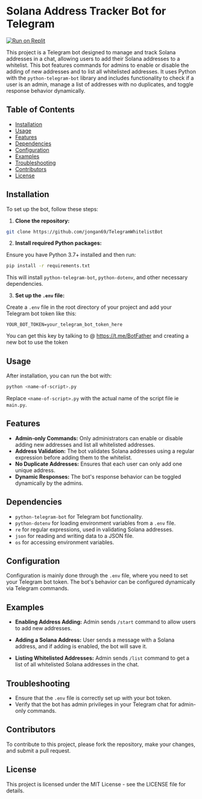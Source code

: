 
# Solana Address Tracker Bot for Telegram

[![Run on Replit](https://binbashbanana.github.io/deploy-buttons/buttons/official/replit.svg)](https://replit.com/@JonGan2/TelegramWhitelistBot)

This project is a Telegram bot designed to manage and track Solana addresses in a chat, allowing users to add their Solana addresses to a whitelist. This bot features commands for admins to enable or disable the adding of new addresses and to list all whitelisted addresses. It uses Python with the `python-telegram-bot` library and includes functionality to check if a user is an admin, manage a list of addresses with no duplicates, and toggle response behavior dynamically.

## Table of Contents

- [Installation](#installation)
- [Usage](#usage)
- [Features](#features)
- [Dependencies](#dependencies)
- [Configuration](#configuration)
- [Examples](#examples)
- [Troubleshooting](#troubleshooting)
- [Contributors](#contributors)
- [License](#license)

## Installation

To set up the bot, follow these steps:

1. **Clone the repository:**

```bash
git clone https://github.com/jongan69/TelegramWhitelistBot
```

2. **Install required Python packages:**

Ensure you have Python 3.7+ installed and then run:

```bash
pip install -r requirements.txt
```

This will install `python-telegram-bot`, `python-dotenv`, and other necessary dependencies.

3. **Set up the `.env` file:**

Create a `.env` file in the root directory of your project and add your Telegram bot token like this:

```plaintext
YOUR_BOT_TOKEN=your_telegram_bot_token_here
```

You can get this key by talking to @ https://t.me/BotFather
and creating a new bot to use the token

## Usage

After installation, you can run the bot with:

```bash
python <name-of-script>.py
```

Replace `<name-of-script>.py` with the actual name of the script file ie `main.py`.

## Features

- **Admin-only Commands:** Only administrators can enable or disable adding new addresses and list all whitelisted addresses.
- **Address Validation:** The bot validates Solana addresses using a regular expression before adding them to the whitelist.
- **No Duplicate Addresses:** Ensures that each user can only add one unique address.
- **Dynamic Responses:** The bot's response behavior can be toggled dynamically by the admins.

## Dependencies

- `python-telegram-bot` for Telegram bot functionality.
- `python-dotenv` for loading environment variables from a `.env` file.
- `re` for regular expressions, used in validating Solana addresses.
- `json` for reading and writing data to a JSON file.
- `os` for accessing environment variables.

## Configuration

Configuration is mainly done through the `.env` file, where you need to set your Telegram bot token. The bot's behavior can be configured dynamically via Telegram commands.

## Examples

- **Enabling Address Adding:**
  Admin sends `/start` command to allow users to add new addresses.

- **Adding a Solana Address:**
  User sends a message with a Solana address, and if adding is enabled, the bot will save it.

- **Listing Whitelisted Addresses:**
  Admin sends `/list` command to get a list of all whitelisted Solana addresses in the chat.

## Troubleshooting

- Ensure that the `.env` file is correctly set up with your bot token.
- Verify that the bot has admin privileges in your Telegram chat for admin-only commands.

## Contributors

To contribute to this project, please fork the repository, make your changes, and submit a pull request.

## License

This project is licensed under the MIT License - see the LICENSE file for details.
